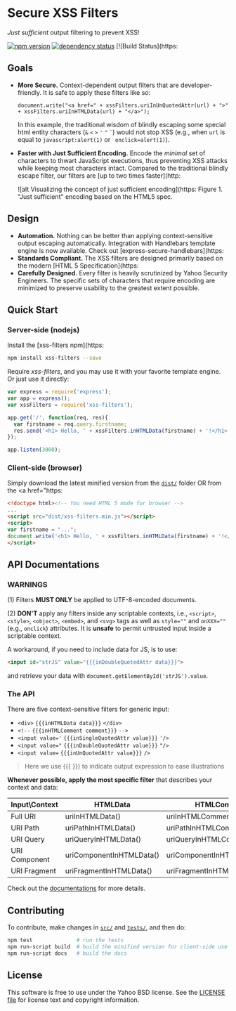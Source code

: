 Secure XSS Filters
=================
*Just sufficient* output filtering to prevent XSS!

[![npm version][npm-badge]][npm]
[![dependency status][dep-badge]][dep-status]
[![Build Status](https:

[npm]: https:
[npm-badge]: https:
[dep-status]: https:
[dep-badge]: https:

## Goals

- **More Secure.** Context-dependent output filters that are developer-friendly. It is safe to apply these filters like so: 

  `document.write("<a href=" + xssFilters.uriInUnQuotedAttr(url) + ">" + xssFilters.uriInHTMLData(url) + "</a>");`

  In this example, the traditional wisdom of blindly escaping some special html entity characters (`&` `<` `>` `'` `"` `` ` ``) would not stop XSS (e.g., when `url` is equal to `javascript:alert(1)` or ` onclick=alert(1)`).

- **Faster with Just Sufficient Encoding.** Encode the *minimal* set of characters to thwart JavaScript executions, thus preventing XSS attacks while keeping most characters intact. Compared to the traditional blindly escape filter, our filters are [up to two times faster](http:

  ![alt Visualizing the concept of just sufficient encoding](https:
  Figure 1. "Just sufficient" encoding based on the HTML5 spec.

## Design
- **Automation.** Nothing can be better than applying context-sensitive output escaping automatically. Integration with Handlebars template engine is now available. Check out [express-secure-handlebars](https:
- **Standards Compliant.** The XSS filters are designed primarily based on the modern [HTML 5 Specification](https:
- **Carefully Designed.** Every filter is heavily scrutinized by Yahoo Security Engineers. The specific sets of characters that require encoding are minimized to preserve usability to the greatest extent possible.

## Quick Start

### Server-side (nodejs)

Install the [xss-filters npm](https:
```sh
npm install xss-filters --save
```

Require *xss-filters*, and you may use it with your favorite template engine. Or just use it directly:

```javascript
var express = require('express');
var app = express();
var xssFilters = require('xss-filters');

app.get('/', function(req, res){
  var firstname = req.query.firstname; 
  res.send('<h1> Hello, ' + xssFilters.inHTMLData(firstname) + '!</h1>');
});

app.listen(3000);
```

### Client-side (browser)

Simply download the latest minified version from the [`dist/`](./dist) folder OR from the <a href="https:

```html
<!doctype html><!-- You need HTML 5 mode for browser -->
...
<script src="dist/xss-filters.min.js"></script>
<script>
var firstname = "..."; 
document.write('<h1> Hello, ' + xssFilters.inHTMLData(firstname) + '!</h1>')
</script>
```

API Documentations
-------

### WARNINGS

(1) Filters **MUST ONLY** be applied to UTF-8-encoded documents.

(2) **DON'T** apply any filters inside any scriptable contexts, i.e., `<script>`, `<style>`, `<object>`, `<embed>`, and `<svg>` tags as well as `style=""` and `onXXX=""` (e.g., `onclick`) attributes. It is **unsafe** to permit untrusted input inside a scriptable context. 

A workaround, if you need to include data for JS, is to use:
```html
<input id="strJS" value="{{{inDoubleQuotedAttr data}}}">
```
and retrieve your data with `document.getElementById('strJS').value`.

### The API

There are five context-sensitive filters for generic input:
 - `<div>` `{{{inHTMLData data}}}` `</div>`
 - `<!--` `{{{inHTMLComment comment}}}` `-->`
 - `<input value='` `{{{inSingleQuotedAttr value}}}` `'/>`
 - `<input value="` `{{{inDoubleQuotedAttr value}}}` `"/>`
 - `<input value=` `{{{inUnQuotedAttr value}}}` `/>`

> Here we use {{{ }}} to indicate output expression to ease illustrations

**Whenever possible, apply the most specific filter** that describes your context and data:

| Input\Context | HTMLData | HTMLComment | SingleQuotedAttr | DoubleQuotedAttr | UnQuotedAttr |
| -------- | -------- | -------- | -------- | -------- | -------- |
| Full URI | uriInHTMLData() | uriInHTMLComment() | uriInSingleQuotedAttr() | uriInDoubleQuotedAttr() | uriInUnQuotedAttr() |
| URI Path | uriPathInHTMLData() | uriPathInHTMLComment() | uriPathInSingleQuotedAttr() | uriPathInDoubleQuotedAttr() | uriPathInUnQuotedAttr() |
| URI Query | uriQueryInHTMLData() | uriQueryInHTMLComment() | uriQueryInSingleQuotedAttr() | uriQueryInDoubleQuotedAttr() | uriQueryInUnQuotedAttr() |
| URI Component | uriComponentInHTMLData() | uriComponentInHTMLComment() | uriComponentInSingleQuotedAttr() | uriComponentInDoubleQuotedAttr() | uriComponentInUnQuotedAttr() |
| URI Fragment | uriFragmentInHTMLData() | uriFragmentInHTMLComment() | uriFragmentInSingleQuotedAttr() | uriFragmentInDoubleQuotedAttr() | uriFragmentInUnQuotedAttr() |

Check out the [documentations](../../wiki) for more details.



Contributing
-------
To contribute, make changes in [`src/`](./src) and [`tests/`](./tests), and then do:
```sh
npm test              # run the tests
npm run-script build  # build the minified version for client-side use
npm run-script docs   # build the docs
```


License
-------

This software is free to use under the Yahoo BSD license.
See the [LICENSE file](./LICENSE) for license text and copyright information.
